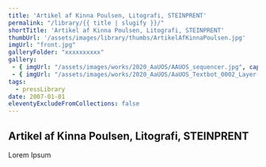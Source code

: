 ```yaml
---
title: 'Artikel af Kinna Poulsen, Litografi, STEINPRENT'
permalink: "/library/{{ title | slugify }}/"
shortTitle: 'Artikel af Kinna Poulsen, Litografi, STEINPRENT'
thumbUrl: '/assets/images/library/thumbs/ArtikelAfKinnaPoulsen.jpg'
imgUrl: "front.jpg"
galleryFolder: "xxxxxxxxxx"
gallery:
 - { imgUrl: "/assets/images/works/2020_AaUOS/AAUOS_sequencer.jpg", caption: "" }
 - { imgUrl: "/assets/images/works/2020_AaUOS/AaUOS_Textbot_0002_Layer-20.jpg", caption: "" }
tags:
  - pressLibrary
date: 2007-01-01
eleventyExcludeFromCollections: false
---
```



<h2>Artikel af Kinna Poulsen, Litografi, STEINPRENT</h2>
<p>Lorem Ipsum</p>